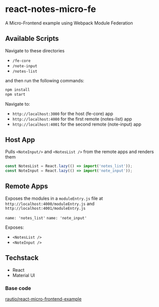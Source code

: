 # react-notes-micro-fe

A Micro-Frontend example using Webpack Module Federation

## Available Scripts

Navigate to these directories

- `/fe-core`
- `/note-input`
- `/notes-list`

and then run the following commands:

```bash
npm install
npm start
```

Navigate to:

- `http://localhost:3000` for the host (fe-core) app
- `http://localhost:4000` for the first remote (notes-list) app
- `http://localhost:4001` for the second remote (note-input) app

## Host App

Pulls `<NoteInput/>` and `<NotesList />` from the remote apps and renders them

```js
const NotesList = React.lazy(() => import('notes_list'));
const NoteInput = React.lazy(() => import('note_input'));
```

## Remote Apps

Exposes the modules in a `moduleEntry.js` file at `http://localhost:4000/moduleEntry.js` and `http://localhost:4001/moduleEntry.js`

`name: 'notes_list'`
`name: 'note_input'`

Exposes:

- `<NotesList />`
- `<NoteInput />`

## Techstack

- React
- Material UI

### Base code

[rautio/react-micro-frontend-example](https://github.com/rautio/react-micro-frontend-example)
